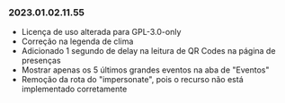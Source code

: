 ### 2023.01.02.11.55

- Licença de uso alterada para GPL-3.0-only
- Correção na legenda de clima
- Adicionado 1 segundo de delay na leitura de QR Codes na página de presenças
- Mostrar apenas os 5 últimos grandes eventos na aba de "Eventos"
- Remoção da rota do "impersonate", pois o recurso não está implementado corretamente
